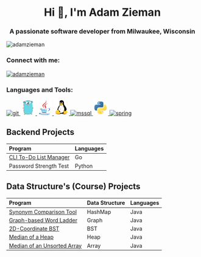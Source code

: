 <h1 align="center">Hi 👋, I'm Adam Zieman</h1>
<h3 align="center">A passionate software developer from Milwaukee, Wisconsin</h3>

<p align="left"> <img src="https://komarev.com/ghpvc/?username=adamzieman&label=Profile%20views&color=0e75b6&style=plastic" alt="adamzieman" /> </p>

<h3 align="left">Connect with me:</h3>
<p align="left">
<a href="https://linkedin.com/in/adamzieman" target="blank"><img align="center" src="https://raw.githubusercontent.com/rahuldkjain/github-profile-readme-generator/master/src/images/icons/Social/linked-in-alt.svg" alt="adamzieman" height="30" width="40" /></a>
</p>

<h3 align="left">Languages and Tools:</h3>
<p align="left"> <a href="https://git-scm.com/" target="_blank" rel="noreferrer"> <img src="https://www.vectorlogo.zone/logos/git-scm/git-scm-icon.svg" alt="git" width="40" height="40"/> </a> <a href="https://golang.org" target="_blank" rel="noreferrer"> <img src="https://raw.githubusercontent.com/devicons/devicon/master/icons/go/go-original.svg" alt="go" width="40" height="40"/> </a> <a href="https://www.java.com" target="_blank" rel="noreferrer"> <img src="https://raw.githubusercontent.com/devicons/devicon/master/icons/java/java-original.svg" alt="java" width="40" height="40"/> </a> <a href="https://www.linux.org/" target="_blank" rel="noreferrer"> <img src="https://raw.githubusercontent.com/devicons/devicon/master/icons/linux/linux-original.svg" alt="linux" width="40" height="40"/> </a> <a href="https://www.microsoft.com/en-us/sql-server" target="_blank" rel="noreferrer"> <img src="https://www.svgrepo.com/show/303229/microsoft-sql-server-logo.svg" alt="mssql" width="40" height="40"/> </a> <a href="https://www.python.org" target="_blank" rel="noreferrer"> <img src="https://raw.githubusercontent.com/devicons/devicon/master/icons/python/python-original.svg" alt="python" width="40" height="40"/> </a> <a href="https://spring.io/" target="_blank" rel="noreferrer"> <img src="https://www.vectorlogo.zone/logos/springio/springio-icon.svg" alt="spring" width="40" height="40"/> </a> </p>


## Backend Projects
| Program | Languages |
|:--------|:----------|
| <a href="https://github.com/AdamZieman/cli-todo-list-manager">CLI To-Do List Manager</a> | Go |
| Password Strength Test | Python |

## Data Structure's (Course) Projects
| Program | Data Structure | Languages |
|:--------|:---------------|:----------|
| <a href="https://github.com/AdamZieman/synonym-comparison-tool">Synonym Comparison Tool</a> | HashMap | Java |
| <a href="https://github.com/AdamZieman/word-ladder">Graph-based Word Ladder</a> | Graph | Java |
| <a href="https://github.com/AdamZieman/2d-coordinate-bst">2D-Coordinate BST</a> | BST | Java |
| <a href="https://github.com/AdamZieman/heap-median">Median of a Heap</a> | Heap | Java |
| <a href="https://github.com/AdamZieman/median-unsorted-array">Median of an Unsorted Array</a> | Array | Java |
